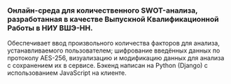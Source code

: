 ### Онлайн-среда для количественного SWOT-анализа, разработанная в качестве Выпускной Квалификационной Работы в НИУ ВШЭ-НН.

Обеспечивает ввод произвольного количества факторов для анализа, устанавливаемого пользователем; шифрование введённых данных по протоколу AES-256, визуализацию и модификацию данных для анализа с сохранением их в сервисе.
Бэкенд написан на Python (Django) с использованием JavaScript на клиенте. 
